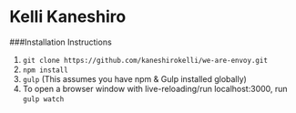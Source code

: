 # Kelli Kaneshiro 

###Installation Instructions

1. ``git clone https://github.com/kaneshirokelli/we-are-envoy.git``
2. ``npm install``
3. ``gulp`` (This assumes you have npm & Gulp installed globally)
4.  To open a browser window with live-reloading/run localhost:3000, run ``gulp watch``